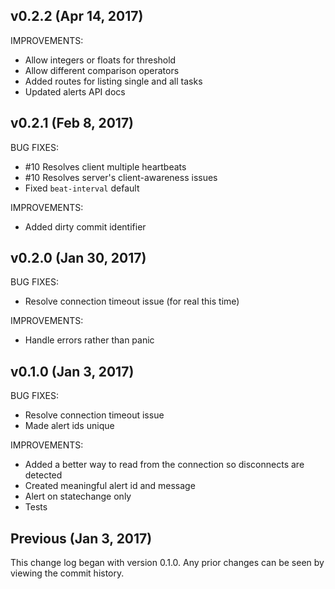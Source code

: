 ## v0.2.2 (Apr 14, 2017)

IMPROVEMENTS:
  - Allow integers or floats for threshold
  - Allow different comparison operators
  - Added routes for listing single and all tasks
  - Updated alerts API docs

## v0.2.1 (Feb 8, 2017)

BUG FIXES:
  - #10 Resolves client multiple heartbeats
  - #10 Resolves server's client-awareness issues
  - Fixed `beat-interval` default

IMPROVEMENTS:
  - Added dirty commit identifier

## v0.2.0 (Jan 30, 2017)

BUG FIXES:
  - Resolve connection timeout issue (for real this time)

IMPROVEMENTS:
  - Handle errors rather than panic

## v0.1.0 (Jan 3, 2017)

BUG FIXES:
  - Resolve connection timeout issue
  - Made alert ids unique

IMPROVEMENTS:
  - Added a better way to read from the connection so disconnects are detected
  - Created meaningful alert id and message
  - Alert on statechange only
  - Tests

## Previous (Jan 3, 2017)

This change log began with version 0.1.0. Any prior changes can be seen by viewing
the commit history.
